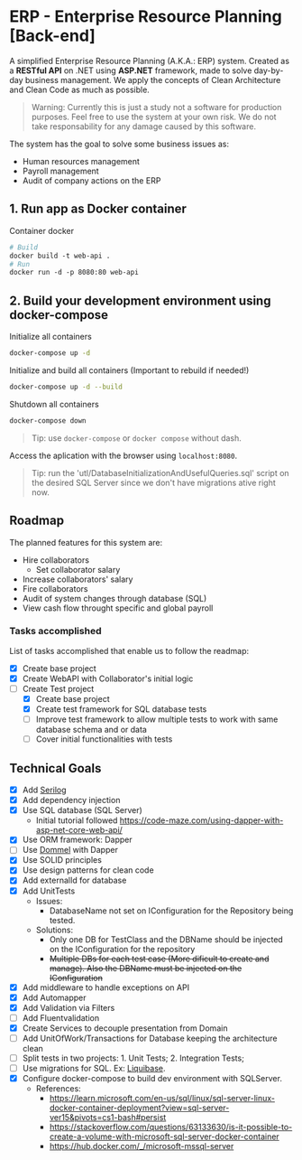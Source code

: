 # ERP - Enterprise Resource Planning [Back-end]
A simplified Enterprise Resource Planning (A.K.A.: ERP) system.
Created as a **RESTful API** on .NET using **ASP.NET** framework, made to solve day-by-day business management.
We apply the concepts of Clean Architecture and Clean Code as much as possible.

> Warning: Currently this is just a study not a software for production purposes. Feel free to use the system at your own risk. We do not take responsability for any damage caused by this software.

The system has the goal to solve some business issues as:
- Human resources management
- Payroll management
- Audit of company actions on the ERP

## 1. Run app as Docker container
Container docker
```dockerfile
# Build
docker build -t web-api .
# Run
docker run -d -p 8080:80 web-api
```
## 2. Build your development environment using docker-compose

Initialize all containers
```bash
docker-compose up -d
```
Initialize and build all containers (Important to rebuild if needed!)
```bash
docker-compose up -d --build
```
Shutdown all containers
```bash
docker-compose down
```
> Tip: use `docker-compose` or `docker compose` without dash.

Access the aplication with the browser using `localhost:8080`.

> Tip: run the 'utl/DatabaseInitializationAndUsefulQueries.sql' script on the desired SQL Server since we don't have migrations ative right now.

## Roadmap
The planned features for this system are:
* Hire collaborators
    * Set collaborator salary
* Increase collaborators' salary
* Fire collaborators
* Audit of system changes through database (SQL)
* View cash flow throught specific and global payroll

### Tasks accomplished
List of tasks accomplished that enable us to follow the readmap:
- [x] Create base project
- [x] Create WebAPI with Collaborator's initial logic
- [ ] Create Test project
    - [x] Create base project
    - [x] Create test framework for SQL database tests
    - [ ] Improve test framework to allow multiple tests to work with same database schema and or data
    - [ ] Cover initial functionalities with tests

## Technical Goals
- [x] Add [Serilog](https://serilog.net/)
- [X] Add dependency injection
- [X] Use SQL database (SQL Server)
    - Initial tutorial followed https://code-maze.com/using-dapper-with-asp-net-core-web-api/
- [X] Use ORM framework: Dapper
- [ ] Use [Dommel](https://github.com/henkmollema/Dommel) with Dapper
- [X] Use SOLID principles
- [X] Use design patterns for clean code
- [X] Add externalId for database
- [X] Add UnitTests
    - Issues:
        - DatabaseName not set on IConfiguration for the Repository being tested.
    - Solutions:
        - Only one DB for TestClass and the DBName should be injected on the IConfiguration for the repository
        - ~~Multiple DBs for each test case (More dificult to create and manage). Also the DBName must be injected on the IConfiguration~~
- [X] Add middleware to handle exceptions on API
- [X] Add Automapper
- [X] Add Validation via Filters
- [ ] Add Fluentvalidation
- [X] Create Services to decouple presentation from Domain
- [ ] Add UnitOfWork/Transactions for Database keeping the architecture clean
- [ ] Split tests in two projects: 1. Unit Tests; 2. Integration Tests;
- [ ] Use migrations for SQL. Ex: [Liquibase](https://www.liquibase.org/).
- [X] Configure docker-compose to build dev environment with SQLServer.
    - References:
        - https://learn.microsoft.com/en-us/sql/linux/sql-server-linux-docker-container-deployment?view=sql-server-ver15&pivots=cs1-bash#persist
        - https://stackoverflow.com/questions/63133630/is-it-possible-to-create-a-volume-with-microsoft-sql-server-docker-container
        - https://hub.docker.com/_/microsoft-mssql-server